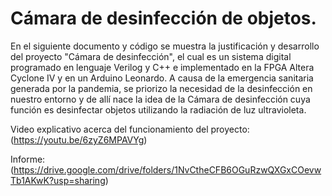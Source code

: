 # Cámara de desinfección de objetos.

En el siguiente documento y código se muestra la justificación y desarrollo del proyecto "Cámara de desinfección", el cual es un sistema digital programado en lenguaje Verilog y C++ e implementado en la FPGA Altera Cyclone IV y en un Arduino Leonardo. A causa de la emergencia sanitaria generada por la pandemia, se priorizo la necesidad de la desinfección en nuestro entorno y de allí nace la idea de la Cámara de desinfección cuya función es desinfectar objetos utilizando la radiación de luz ultravioleta.

Video explicativo acerca del funcionamiento del proyecto: (https://youtu.be/6zyZ6MPAVYg)

Informe: (https://drive.google.com/drive/folders/1NvCtheCFB6OGuRzwQXGxCOevwTb1AKwK?usp=sharing)
